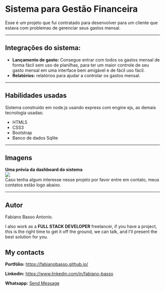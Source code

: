 # Sistema para Gestão Financeira

Esse é um projeto que fui contratado para desenvolver para um cliente que estava com problemas de gerenciar seus gastos mensal.


---

## Integrações do sistema:
- **Lançamento de gasto:** Consegue entrar com todos os gastos mensal de forma fácil sem uso de planilhas, para ter um maior controle de seu gasto mensal em uma interface bem amigável e de fácil uso fácil.
- **Relatórios:** relatórios para ajudar a controlar os gastos mensal.

---

## Habilidades usadas
Sistema construído em node.js usando express com engine ejs, as demais tecnologia usadas:
- HTML5
- CSS3
- Bootstrap
- Banco de dados Sqlite

---

## Imagens
**Uma prévia da dashboard do sistema**
<br>
<img src="./previa.png" align="center">
<br>
Caso tenha algum interesse nesse projeto por favor entre em contato, meus contatos estão logo abaixo.

---

## Autor

Fabiano Basso Antonio.

I also work as a **FULL STACK DEVELOPER** freelancer, if you have a project, this is the right time to get it off the ground, we can talk, and I'll present the best solution for you.

## My contacts
**Portfólio:** https://fabianobasso.github.io/

**Linkedin:** https://www.linkedin.com/in/fabiano-basso

**Whatsapp:** [Send Message](https://api.whatsapp.com/send?phone=5519999979098)
